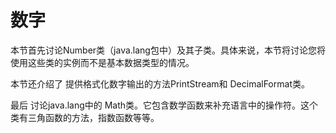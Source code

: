 # 数字

本节首先讨论Number类（java.lang包中）及其子类。具体来说，本节将讨论您将使用这些类的实例而不是基本数据类型的情况。

本节还介绍了 提供格式化数字输出的方法PrintStream和 DecimalFormat类。

最后 讨论java.lang中的 Math类。它包含数学函数来补充语言中的操作符。这个类有三角函数的方法，指数函数等等。